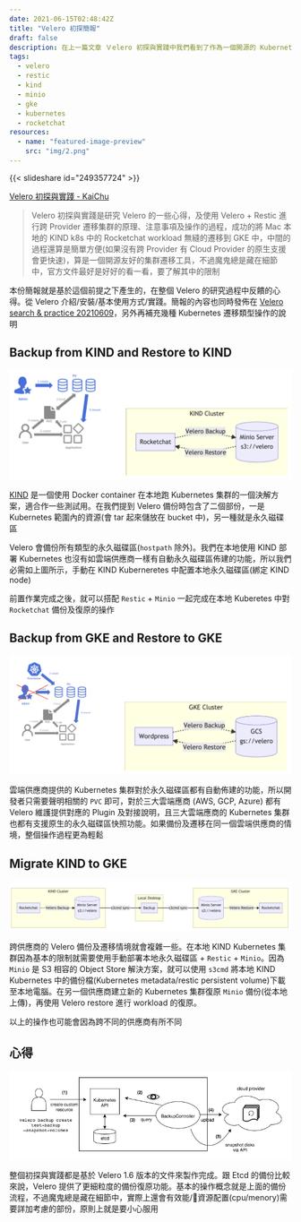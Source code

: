 ```yaml
---
date: 2021-06-15T02:48:42Z
title: "Velero 初探簡報"
draft: false
description: 在上一篇文章 Ｖelero 初探與實踐中我們看到了作為一個開源的 Kubernetes 集群備份和遷移工具定義了那些 CRD 來達成備份遷移的動作。在之後就對內作了一份簡報基於 Velero 1.6 版本的文件從介紹/安裝/基本使用到 Demo 的實作當中的心得，文篇文章就是簡報的摘要
tags:
  - velero
  - restic
  - kind
  - minio
  - gke
  - kubernetes
  - rocketchat
resources:
  - name: "featured-image-preview"
    src: "img/2.png"
---
```


<!--more-->

{{< slideshare id="249357724" >}}

[Velero 初探與實踐 - KaiChu](https://kaichu.io/posts/velero-research-practice/)

> Velero 初探與實踐是研究 Velero 的一些心得，及使用 Velero + Restic 進行跨 Provider 遷移集群的原理、注意事項及操作的過程，成功的將 Mac 本地的 KIND k8s 中的 Rocketchat workload 無縫的遷移到 GKE 中，中間的過程還算是簡單方便(如果沒有跨 Provider 有 Cloud Provider 的原生支援會更快速)，算是一個開源友好的集群遷移工具，不過魔鬼總是藏在細節中，官方文件最好是好好的看一看，要了解其中的限制

本份簡報就是基於這個前提之下產生的，在整個 Velero 的研究過程中反饋的心得。從 Velero 介紹/安裝/基本使用方式/實踐。簡報的內容也同時發佈在 [Velero search &amp; practice 20210609](https://www.slideshare.net/cagechung/velero-search-amp-practice-20210609)，另外再補充幾種 Kubernetes 遷移類型操作的說明

## Backup from KIND and Restore to KIND

![Backup from KIND and Restore to KIND](img/0.png "Backup from KIND and Restore to KIND")

[KIND](https://kind.sigs.k8s.io/) 是一個使用 Docker container 在本地跑 Kubernetes 集群的一個決解方案，適合作一些測試用。在我們提到 Velero 備份時包含了二個部份，一是 Kubernetes 範圍內的資源(會 tar 起來儲放在 bucket 中)，另一種就是永久磁碟區

Velero 會備份所有類型的永久磁碟區(`hostpath` 除外)。我們在本地使用 KIND 部署 Kubernetes 也沒有如雲端供應商一樣有自動永久磁碟區佈建的功能，所以我們必需如上圖所示，手動在 KIND Kuberneretes 中配置本地永久磁碟區(綁定 KIND node)

前置作業完成之後，就可以搭配 `Restic` + `Minio` 一起完成在本地 Kuberetes 中對 `Rocketchat` 備份及復原的操作

## Backup from GKE and Restore to GKE

![Backup from GKE and Restore to GKE](img/1.png "Backup from GKE and Restore to GKE")

雲端供應商提供的 Kubernetes 集群對於永久磁碟區都有自動佈建的功能，所以開發者只需要聲明相關的 `PVC` 即可，對於三大雲端應商 (AWS, GCP, Azure) 都有 Velero 維護提供對應的 Plugin 及對接說明，且三大雲端應商的 Kubernetes 集群也都有支援原生的永久磁碟區快照功能。如果備份及遷移在同一個雲端供應商的情境，整個操作過程更為輕鬆

## Migrate KIND to GKE

![Migrate KIND to GKE](img/2.png "Migrate KIND to GKE")

跨供應商的 Velero 備份及遷移情境就會複雜一些。在本地 KIND Kubernetes 集群因為基本的限制就需要使用手動部署本地永久磁碟區 + `Restic` + `Minio`。因為 `Minio` 是 S3 相容的 Object Store 解決方案，就可以使用 `s3cmd` 將本地 KIND Kubernetes 中的備份檔(Kubernetes metadata/restic persistent volume)下載至本地電腦。在另一個供應商建立新的 Kubernetes 集群復原 `Minio` 備份(從本地上傳)，再使用 Velero restore 進行 workload 的復原。

以上的操作也可能會因為跨不同的供應商有所不同

## 心得

![Backup process](img/backup-process.png "Backup process")

整個初探與實踐都是基於 Velero 1.6 版本的文件來製作完成。跟 Etcd 的備份比較來說，Velero 提供了更細粒度的備份復原功能。基本的操作概念就是上面的備份流程，不過魔鬼總是藏在細節中，實際上還會有效能/資源配置(cpu/menory)需要詳加考慮的部份，原則上就是要小心服用